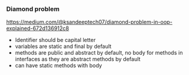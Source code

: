 ### Diamond problem
https://medium.com/@ksandeeptech07/diamond-problem-in-oop-explained-672d136912c8

- Identifier should be capital letter
- variables are static and final by default
- methods are public and abstract by default, no body for methods in interfaces as they are abstract methods by default
- can have static methods with body  